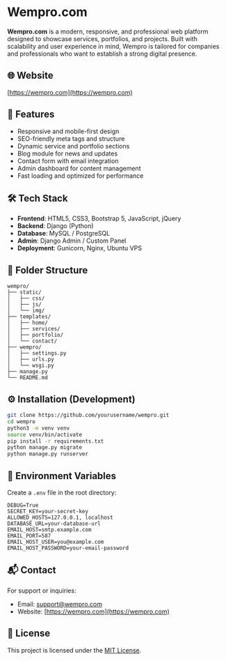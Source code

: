 # Wempro.com

**Wempro.com** is a modern, responsive, and professional web platform designed to showcase services, portfolios, and projects. Built with scalability and user experience in mind, Wempro is tailored for companies and professionals who want to establish a strong digital presence.

## 🌐 Website
[https://wempro.com](https://wempro.com)

## 🚀 Features
- Responsive and mobile-first design
- SEO-friendly meta tags and structure
- Dynamic service and portfolio sections
- Blog module for news and updates
- Contact form with email integration
- Admin dashboard for content management
- Fast loading and optimized for performance

## 🛠️ Tech Stack
- **Frontend**: HTML5, CSS3, Bootstrap 5, JavaScript, jQuery
- **Backend**: Django (Python)
- **Database**: MySQL / PostgreSQL
- **Admin**: Django Admin / Custom Panel
- **Deployment**: Gunicorn, Nginx, Ubuntu VPS

## 🧩 Folder Structure
```
wempro/
├── static/
│   ├── css/
│   ├── js/
│   └── img/
├── templates/
│   ├── home/
│   ├── services/
│   ├── portfolio/
│   └── contact/
├── wempro/
│   ├── settings.py
│   ├── urls.py
│   └── wsgi.py
├── manage.py
└── README.md
```

## ⚙️ Installation (Development)
```bash
git clone https://github.com/yourusername/wempro.git
cd wempro
python3 -m venv venv
source venv/bin/activate
pip install -r requirements.txt
python manage.py migrate
python manage.py runserver
```

## 🔐 Environment Variables
Create a `.env` file in the root directory:
```
DEBUG=True
SECRET_KEY=your-secret-key
ALLOWED_HOSTS=127.0.0.1, localhost
DATABASE_URL=your-database-url
EMAIL_HOST=smtp.example.com
EMAIL_PORT=587
EMAIL_HOST_USER=you@example.com
EMAIL_HOST_PASSWORD=your-email-password
```

## 📬 Contact
For support or inquiries:
- Email: support@wempro.com
- Website: [https://wempro.com](https://wempro.com)

## 📄 License
This project is licensed under the [MIT License](LICENSE).
